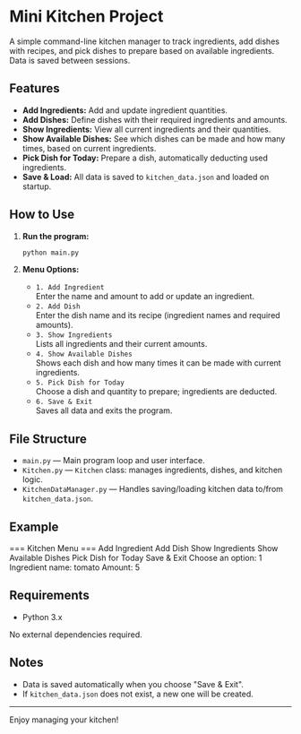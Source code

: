 # Mini Kitchen Project

A simple command-line kitchen manager to track ingredients, add dishes with recipes, and pick dishes to prepare based on available ingredients. Data is saved between sessions.

## Features

- **Add Ingredients:** Add and update ingredient quantities.
- **Add Dishes:** Define dishes with their required ingredients and amounts.
- **Show Ingredients:** View all current ingredients and their quantities.
- **Show Available Dishes:** See which dishes can be made and how many times, based on current ingredients.
- **Pick Dish for Today:** Prepare a dish, automatically deducting used ingredients.
- **Save & Load:** All data is saved to `kitchen_data.json` and loaded on startup.

## How to Use

1. **Run the program:**
   ```bash
   python main.py
   ```

2. **Menu Options:**
   - `1. Add Ingredient`  
     Enter the name and amount to add or update an ingredient.
   - `2. Add Dish`  
     Enter the dish name and its recipe (ingredient names and required amounts).
   - `3. Show Ingredients`  
     Lists all ingredients and their current amounts.
   - `4. Show Available Dishes`  
     Shows each dish and how many times it can be made with current ingredients.
   - `5. Pick Dish for Today`  
     Choose a dish and quantity to prepare; ingredients are deducted.
   - `6. Save & Exit`  
     Saves all data and exits the program.

## File Structure

- `main.py` — Main program loop and user interface.
- `Kitchen.py` — `Kitchen` class: manages ingredients, dishes, and kitchen logic.
- `KitchenDataManager.py` — Handles saving/loading kitchen data to/from `kitchen_data.json`.

## Example
=== Kitchen Menu ===
Add Ingredient
Add Dish
Show Ingredients
Show Available Dishes
Pick Dish for Today
Save & Exit
Choose an option: 1
Ingredient name: tomato
Amount: 5


## Requirements

- Python 3.x

No external dependencies required.

## Notes

- Data is saved automatically when you choose "Save & Exit".
- If `kitchen_data.json` does not exist, a new one will be created.

---

Enjoy managing your kitchen!